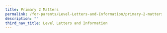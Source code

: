 ```yaml
---
title: Primary 2 Matters
permalink: /for-parents/Level-Letters-and-Information/primary-2-matters
description: ""
third_nav_title: Level Letters and Information
---
```


